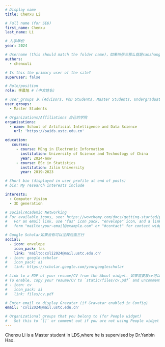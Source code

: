 ```yaml
---
# Display name
title: Chenxu Li

# Full name (for SEO)
first_name: Chenxu
last_name: Li

# 入学年份
year: 2024

# Username (this should match the folder name)，如果叫张三那么就是sanzhang
authors:
  - chenxuli

# Is this the primary user of the site? 
superuser: false

# Role/position 
role: 李晨旭 # (中文姓名)

# user_groups 从 (Advisors, PhD Students, Master Students, Undergraduate) 从这四个里面选
user_groups:
  - Master Students

# Organizations/Affiliations 自己的学院
organizations:
  - name: School of Artificial Intelligence and Data Science
    url: 'https://saids.ustc.edu.cn'

education:
   courses:
     - course: MEng in Electronic Information
       institution: University of Science and Technology of China
       year: 2024-now
     - course: BSc in Statistics
       institution: Jilin University
       year: 2019-2023

# Short bio (displayed in user profile at end of posts)
# bio: My research interests include 

interests:
  - Computer Vision
  - 3D generation

# Social/Academic Networking
# For available icons, see: https://wowchemy.com/docs/getting-started/page-builder/#icons
#   For an email link, use "fas" icon pack, "envelope" icon, and a link in the
#   form "mailto:your-email@example.com" or "#contact" for contact widget.

# Google Scholar如果没有可以注释后面三行
social:
  - icon: envelope
    icon_pack: fas
    link: 'mailto:cxli2024@mail.ustc.edu.cn'
# - icon: google-scholar
#   icon_pack: ai
#   link: https://scholar.google.com/yourgooglescholar

# Link to a PDF of your resume/CV from the About widget. 如果需要放cv可以发给我
# To enable, copy your resume/CV to `static/files/cv.pdf` and uncomment the lines below.
# - icon: cv
#   icon_pack: ai
#   link: files/cv.pdf

# Enter email to display Gravatar (if Gravatar enabled in Config)
email: 'cxli2024@mail.ustc.edu.cn'

# Organizational groups that you belong to (for People widget)
#   Set this to `[]` or comment out if you are not using People widget
---
```


Chenxu Li is a Master student in LDS,where he is supervised by Dr.Yanbin Hao.
